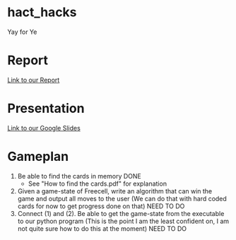 # hact_hacks
Yay for Ye

# Report
[Link to our Report](https://docs.google.com/document/d/1HU5ERVY0qdzHWq1w_6UobclYCosUhNlzjAYawLPst2w/edit?usp=sharing)

# Presentation
[Link to our Google Slides](https://docs.google.com/presentation/d/1vq3z8pMyqgTU15y1LJ6cZ8jpDzcbsaDskctpWhPpRu4/edit?usp=sharing)

# Gameplan
1. Be able to find the cards in memory DONE
    - See "How to find the cards.pdf" for explanation
3. Given a game-state of Freecell, write an algorithm that can win the game and output all moves to the user (We can do that with hard coded cards for now to get progress done on that) NEED TO DO
4. Connect (1) and (2). Be able to get the game-state from the executable to our python program (This is the point I am the least confident on, I am not quite sure how to do this at the moment) NEED TO DO
